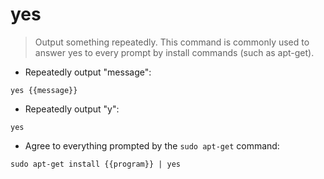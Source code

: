 # yes

> Output something repeatedly.
> This command is commonly used to answer yes to every prompt by install commands (such as apt-get).

- Repeatedly output "message":

`yes {{message}}`

- Repeatedly output "y":

`yes`

- Agree to everything prompted by the `sudo apt-get` command:

`sudo apt-get install {{program}} | yes`
